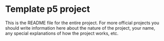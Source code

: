 # Template p5 project

This is the README file for the entire project. For more official projects you should write information here about the nature of the project, your name, any special explanations of how the project works, etc.

